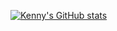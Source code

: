 [![Kenny's GitHub stats](https://github-readme-stats.vercel.app/api?username=alibekkenny&show_icons=true&theme=tokyonight)](https://github.com/anuraghazra/github-readme-stats)
